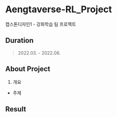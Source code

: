 # Aengtaverse-RL_Project
캡스톤디자인1 - 강화학습 팀 프로젝트

## Duration
> 2022.03. - 2022.06.

## About Project
1. 개요
* 주제

## Result
